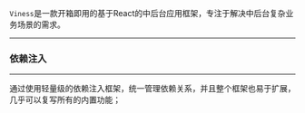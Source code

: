 
`Viness`是一款开箱即用的基于React的中后台应用框架，专注于解决中后台复杂业务场景的需求。

---

### 依赖注入
---
通过使用轻量级的依赖注入框架，统一管理依赖关系，并且整个框架也易于扩展，几乎可以复写所有的内置功能；



